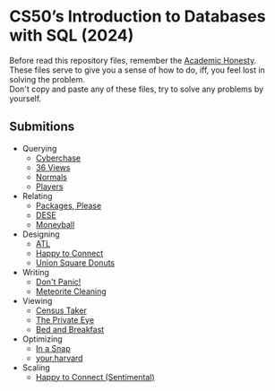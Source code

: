 # CS50’s Introduction to Databases with SQL (2024)

Before read this repository files, remember the [Academic Honesty](https://cs50.harvard.edu/x/honesty/).\
These files serve to give you a sense of how to do, iff, you feel lost in solving the problem.\
Don't copy and paste any of these files, try to solve any problems by yourself.

## Submitions

* Querying
  * [Cyberchase](week0/cyberchase)
  * [36 Views](week0/views)
  * [Normals](week0/normals)
  * [Players](week0/players)
* Relating
  * [Packages, Please](week1/packages)
  * [DESE](week1/dese)
  * [Moneyball](week1/moneyball)
* Designing
  * [ATL](week2/atl)
  * [Happy to Connect](week2/connect)
  * [Union Square Donuts](week2/donuts)
* Writing
  * [Don't Panic!](week3/dont-panic)
  * [Meteorite Cleaning](week3/meteorites)
* Viewing
  * [Census Taker](week4/census)
  * [The Private Eye](week4/private)
  * [Bed and Breakfast](week4/bnb)
* Optimizing
  * [In a Snap](week5/snap)
  * [your.harvard](week5/harvard)
* Scaling
  * [Happy to Connect (Sentimental)](week6/sentimental-connect)

